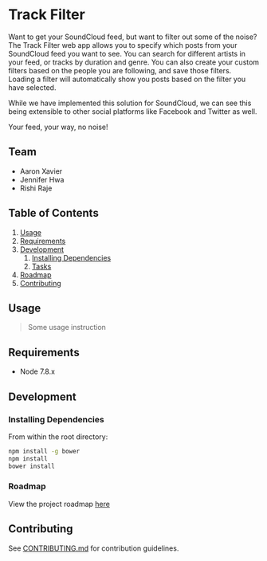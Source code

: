 # Track Filter

Want to get your SoundCloud feed, but want to filter out some of the noise? The Track Filter web app allows you to specify which posts from your SoundCloud feed you want to see. You can search for different artists in your feed, or tracks by duration and genre. You can also create your custom filters based on the people you are following, and save those filters. Loading a filter will automatically show you posts based on the filter you have selected.

While we have implemented this solution for SoundCloud, we can see this being extensible to other social platforms like Facebook and Twitter as well.

Your feed, your way, no noise!

## Team

  - Aaron Xavier
  - Jennifer Hwa
  - Rishi Raje


## Table of Contents

1. [Usage](#Usage)
1. [Requirements](#requirements)
1. [Development](#development)
    1. [Installing Dependencies](#installing-dependencies)
    1. [Tasks](#tasks)
1. [Roadmap](#roadmap)
1. [Contributing](#contributing)

## Usage

> Some usage instruction

## Requirements

- Node 7.8.x

## Development

### Installing Dependencies

From within the root directory:

```sh
npm install -g bower
npm install
bower install
```

### Roadmap

View the project roadmap [here](LINK_TO_DOC)


## Contributing

See [CONTRIBUTING.md](CONTRIBUTING.md) for contribution guidelines.
